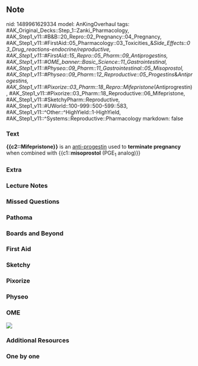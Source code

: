 ## Note
nid: 1489961629334
model: AnKingOverhaul
tags: #AK_Original_Decks::Step_1::Zanki_Pharmacology, #AK_Step1_v11::#B&B::20_Repro::02_Pregnancy::04_Pregnancy, #AK_Step1_v11::#FirstAid::05_Pharmacology::03_Toxicities_&_Side_Effects::03_Drug_reactions_-_endocrine/reproductive, #AK_Step1_v11::#FirstAid::15_Repro::05_Pharm::09_Antiprogestins, #AK_Step1_v11::#OME_banner::Basic_Science::11_Gastrointestinal, #AK_Step1_v11::#Physeo::09_Pharm::11_Gastrointestinal::05_Misoprostol, #AK_Step1_v11::#Physeo::09_Pharm::12_Reproductive::05_Progestins_&_Antiprogestins, #AK_Step1_v11::#Pixorize::03_Pharm::18_Repro::Mifepristone_(Antiprogrestin), #AK_Step1_v11::#Pixorize::03_Pharm::18_Reproductive::06_Mifepristone, #AK_Step1_v11::#SketchyPharm::Reproductive, #AK_Step1_v11::#UWorld::100-999::500-599::583, #AK_Step1_v11::^Other::^HighYield::1-HighYield, #AK_Step1_v11::^Systems::Reproductive::Pharmacology
markdown: false

### Text
<b>{{c2::Mifepristone}}</b> is an <u>anti-progestin</u> used to
<b>terminate pregnancy</b> when combined with
{{c1::<b>misoprostol</b> (PGE<sub>1</sub> analog)}}

### Extra


### Lecture Notes


### Missed Questions


### Pathoma


### Boards and Beyond


### First Aid


### Sketchy


### Pixorize


### Physeo


### OME
<div class="ome-widget">
  <a href=
  "https://onlinemeded.org/spa/gastrointestinal?ref=anki"><img src=
  "_OME_AnkiFlashcards_Topic_2.png"></a>
</div>

### Additional Resources


### One by one

